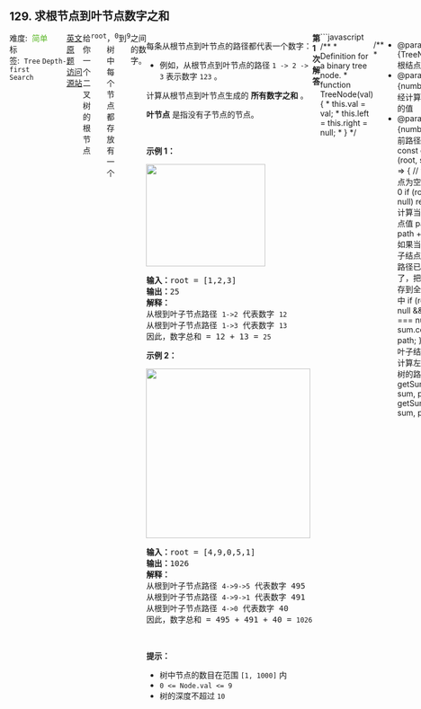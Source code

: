 <div style="font-size: 20px; margin-bottom: 15px; font-weight: bold;">129. 求根节点到叶节点数字之和</div>
<div style="display: flex; font-size: 14px; justify-content: space-between;"><div><span style="margin-right: 30px;">难度:&nbsp;&nbsp;<label style="color: rgb(90, 183, 38);">简单</label></span><span style="margin-right: 30px;">标签:&nbsp;&nbsp;<code>Tree</code>&nbsp;<code>Depth-first Search</code></span></div><div><span style="margin-right: 15px;"><a href="https://leetcode.com/problems/sum-root-to-leaf-numbers/">英文原题</a></span><span><a href="https://leetcode-cn.com/problems/sum-root-to-leaf-numbers/">访问源站</a></span></div>
<hr style="height: 1px; margin: 1em 0px;" />
给你一个二叉树的根节点 <code>root</code> ，树中每个节点都存放有一个 <code>0</code> 到 <code>9</code> 之间的数字。
<div class="original__bRMd">
<div>
<p>每条从根节点到叶节点的路径都代表一个数字：</p>

<ul>
	<li>例如，从根节点到叶节点的路径 <code>1 -> 2 -> 3</code> 表示数字 <code>123</code> 。</li>
</ul>

<p>计算从根节点到叶节点生成的 <strong>所有数字之和</strong> 。</p>

<p><strong>叶节点</strong> 是指没有子节点的节点。</p>

<p> </p>

<p><strong>示例 1：</strong></p>
<img alt="" src="https://assets.leetcode.com/uploads/2021/02/19/num1tree.jpg" style="width: 212px; height: 182px;" />
<pre>
<strong>输入：</strong>root = [1,2,3]
<strong>输出：</strong>25
<strong>解释：</strong>
从根到叶子节点路径 <code>1->2</code> 代表数字 <code>12</code>
从根到叶子节点路径 <code>1->3</code> 代表数字 <code>13</code>
因此，数字总和 = 12 + 13 = <code>25</code></pre>

<p><strong>示例 2：</strong></p>
<img alt="" src="https://assets.leetcode.com/uploads/2021/02/19/num2tree.jpg" style="width: 292px; height: 302px;" />
<pre>
<strong>输入：</strong>root = [4,9,0,5,1]
<strong>输出：</strong>1026
<strong>解释：</strong>
从根到叶子节点路径 <code>4->9->5</code> 代表数字 495
从根到叶子节点路径 <code>4->9->1</code> 代表数字 491
从根到叶子节点路径 <code>4->0</code> 代表数字 40
因此，数字总和 = 495 + 491 + 40 = <code>1026</code>
</pre>

<p> </p>

<p><strong>提示：</strong></p>

<ul>
	<li>树中节点的数目在范围 <code>[1, 1000]</code> 内</li>
	<li><code>0 <= Node.val <= 9</code></li>
	<li>树的深度不超过 <code>10</code></li>
</ul>
</div>
</div>

<hr style="height: 1px; margin: 1em 0px;" />
<strong>第1次解答</strong>
```javascript
/**
 * Definition for a binary tree node.
 * function TreeNode(val) {
 *     this.val = val;
 *     this.left = this.right = null;
 * }
 */

/**
 *
 * @param {TreeNode} root 根结点
 * @param {number} sum 已经计算的全部路径的值
 * @param {number} path 当前路径中的值
 */
const getSum = (root, sum, path) => {
  // 如果当前结点为空，则路径为0
  if (root === null) return 0;
  // 计算当前路径的结点值
  path = 10 * path + root.val;
  // 如果当前结点是叶子结点，则表示该路径已经计算完了，把计算结果保存到全部路径的值中
  if (root.left === null && root.right === null) {
    sum.count += path;
  }
  // 如果不是叶子结点，则递归计算左子树和右子树的路径值
  getSum(root.left, sum, path);
  getSum(root.right, sum, path);
};

/**
 * @param {TreeNode} root
 * @return {number}
 * @description 这道题是 【0124】 / 【0129】 两题的变种，区别是这两题是指定计算路径总和为 nums，且打印路径，本题为遍历路径，打印路径总和
 */
var sumNumbers = function (root) {
  // 用一个 Object 类型存储路径总和，因为 Object 类型为引用类型，计算过程中不会丢失变量
  const sum = { count: 0 };
  getSum(root, sum, 0);
  return sum.count;
};
```